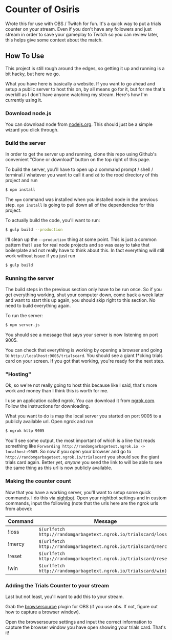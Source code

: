 # Counter of Osiris

Wrote this for use with OBS / Twitch for fun.  It's a quick way to put a trials counter on your stream.  Even if you don't have any followers and just stream in order to save your gameplay to Twitch so you can review later, this helps give some context about the match.

## How To Use

This project is still rough around the edges, so getting it up and running is a bit hacky, but here we go.

What you have here is basically a website.  If you want to go ahead and setup a public server to host this on, by all means go for it, but for me that's overkill as I don't have anyone watching my stream. Here's how I'm currently using it.

### Download node.js

You can download node from [nodejs.org](https://nodejs.org).  This should just be a simple wizard you click through.

### Build the server

In order to get the server up and running, clone this repo using Github's convenient "Clone or download" button on the top right of this page.

To build the server, you'll have to open up a command prompt / shell / terminal / whatever you want to call it and `cd` to the rood directory of this project and run

```bash
$ npm install
```

The `npm` command was installed when you installed node in the previous step.  `npm install` is going to pull down all of the dependencies for this project.

To actually build the code, you'll want to run:

```bash
$ gulp build --production
```

I'll clean up the `--production` thing at some point.  This is just a common pattern that I use for real node projects and so was easy to take that boilerplate and not really have to think about this.  In fact everything will still work without issue if you just run

```bash
$ gulp build
```

### Running the server

The build steps in the previous section only have to be run once.  So if you get everything working, shut your computer down, come back a week later and want to start this up again, you should skip right to this section.  No need to build everything again.

To run the server:

```bash
$ npm server.js
````

You should see a message that says your server is now listening on port 9005.

You can check that everything is working by opening a browser and going to `http://localhost:9005/trialscard`.  You should see a giant f*cking trials card on your screen.  If you got that working, you're ready for the next step.

### "Hosting"

Ok, so we're not really going to host this because like I said, that's more work and money than I think this is worth for me.

I use an application called ngrok.  You can download it from [ngrok.com](https://ngrok.com/download).  Follow the instructions for downloading.

What you want to do is map the local server you started on port 9005 to a publicly available url.  Open ngrok and run

```bash
$ ngrok http 9005
```

You'll see some output, the most important of which is a line that reads something like `Forwarding http://randomgarbagetext.ngrok.io -> localhost:9005`.  So now if you open your browser and go to `http://randomgarbagetext.ngrok.io/trialscard` you should see the giant trials card again.  Better yet, _anyone_ you send the link to will be able to see the same thing as this url is now publicly available.

### Making the counter count

Now that you have a working server, you'll want to setup some quick commands.  I do this via [nightbot](https://beta.nightbot.tv/).  Open your nightbot settings and in custom commands, input the following (note that the urls here are the ngrok urls from above):

| Command | Message | Userlevel |
| ------- | ------- | --------- |
| !loss   | `$(urlfetch http://randomgarbagetext.ngrok.io/trialscard/loss)` | owner |
| !mercy  | `$(urlfetch http://randomgarbagetext.ngrok.io/trialscard/mercy)` | owner | 
| !reset  | `$(urlfetch http://randomgarbagetext.ngrok.io/trialscard/reset)` | owner |
| !win    | `$(urlfetch http://randomgarbagetext.ngrok.io/trialscard/win)` | owner |

### Adding the Trials Counter to your stream

Last but not least, you'll want to add this to your stream.

Grab the [browsersource](https://obsproject.com/forum/resources/clr-browser-source-plugin.22/) plugin for OBS (if you use obs.  If not, figure out how to capture a browser window).

Open the browsersource settings and input the correct information to capture the browser window you have open showing your trials card. That's it!
